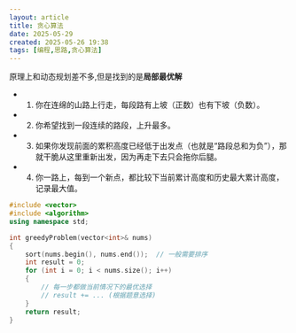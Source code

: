 ```yaml
---
layout: article
title: 贪心算法
date: 2025-05-29
created: 2025-05-26 19:38
tags: [编程,思路,贪心算法]
---
```

原理上和动态规划差不多,但是找到的是**局部最优解**
- 1. 你在连绵的山路上行走，每段路有上坡（正数）也有下坡（负数）。
- 2. 你希望找到一段连续的路段，上升最多。
- 3. 如果你发现前面的累积高度已经低于出发点（也就是“路段总和为负”），那就干脆从这里重新出发，因为再走下去只会拖你后腿。
- 4. 你一路上，每到一个新点，都比较下当前累计高度和历史最大累计高度，记录最大值。

```cpp
#include <vector>
#include <algorithm>
using namespace std;

int greedyProblem(vector<int>& nums) 
{
    sort(nums.begin(), nums.end());  // 一般需要排序
    int result = 0;
    for (int i = 0; i < nums.size(); i++) 
    {
        // 每一步都做当前情况下的最优选择
        // result += ... (根据题意选择)
    }
    return result;
}
```
